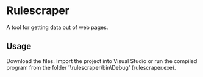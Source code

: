 # Rulescraper
A tool for getting data out of web pages.
## Usage
Download the files. Import the project into Visual Studio or run the compiled program from the folder '\rulescraper\bin\Debug' (rulescraper.exe).